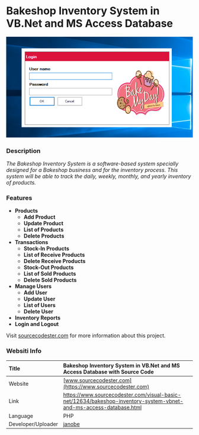 # Bakeshop Inventory System in VB.Net and MS Access Database

<div align="middle"><img src="banner.png" /></div>

### Description

<p><i>The Bakeshop Inventory System is a software-based system specially designed for a Bakeshop business and for the inventory process. This system will be able to track the daily, weekly, monthly, and yearly inventory of products.</i></p>

### Features

<ul>
  <li><strong>Products </strong>
    <ul>
      <li><strong>Add Product</strong></li>
      <li><strong>Update Product</strong></li>
      <li><strong>List of Products</strong></li>
      <li><strong>Delete Products</strong></li>
    </ul>
  </li>
<li><strong>Transactions</strong>
  <ul>
    <li><strong>Stock-In Products</strong></li>
    <li><strong>List of Receive Products</strong></li>
    <li><strong>Delete Receive Products</strong></li>
    <li><strong>Stock-Out Products</strong></li>
    <li><strong>List of Sold Products</strong></li>
    <li><strong>Delete Sold Products</strong></li>
  </ul>
</li>
<li><strong>Manage Users</strong>
<ul><li><strong>Add User</strong></li>
<li><strong>Update User</strong></li>
<li><strong>List of Users</strong></li>
<li><strong>Delete User</strong></li>
</ul></li>
<li><strong>Inventory Reports </strong></li>
<li><strong>Login and Logout</strong></li>
</ul>

Visit [sourcecodester.com](https://www.sourcecodester.com/visual-basic-net/12634/bakeshop-inventory-system-vbnet-and-ms-access-database.html) for more information about this project.

### Websiti Info

| Title | Bakeshop Inventory System in VB.Net and MS Access Database with Source Code |
|:---|:---|
| Website | [www.sourcecodester.com](https://www.sourcecodester.com) |
| Link | https://www.sourcecodester.com/visual-basic-net/12634/bakeshop-inventory-system-vbnet-and-ms-access-database.html |
| Language | PHP |
| Developer/Uploader | [janobe](https://www.sourcecodester.com/users/janobe) |
